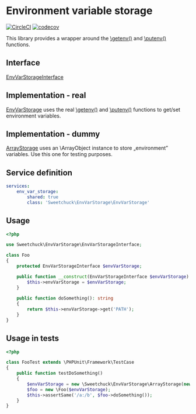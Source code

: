 # Environment variable storage

[![CircleCI](https://circleci.com/gh/Sweetchuck/env-var-storage/tree/1.x.svg?style=svg)](https://circleci.com/gh/Sweetchuck/env-var-storage/?branch=1.x)
[![codecov](https://codecov.io/gh/Sweetchuck/env-var-storage/branch/1.x/graph/badge.svg?token=HSF16OGPyr)](https://app.codecov.io/gh/Sweetchuck/env-var-storage/branch/1.x)

This library provides a wrapper around the [\getenv()] and [\putenv()] functions.


## Interface

[EnvVarStorageInterface](./src/EnvVarStorageInterface.php)


## Implementation - real

[EnvVarStorage](./src/EnvVarStorage.php) uses the real [\getenv()] and [\putenv()] 
functions to get/set environment variables.


## Implementation - dummy

[ArrayStorage](./src/ArrayStorage.php) uses an \ArrayObject instance to store „environment” variables.
Use this one for testing purposes.


## Service definition

```yaml
services:
    env_var_storage:
        shared: true
        class: 'Sweetchuck\EnvVarStorage\EnvVarStorage'
```


## Usage

```php
<?php

use Sweetchuck\EnvVarStorage\EnvVarStorageInterface;

class Foo
{    
    protected EnvVarStorageInterface $envVarStorage;

    public function __construct(EnvVarStorageInterface $envVarStorage) {
        $this->envVarStorage = $envVarStorage;
    }
    
    public function doSomething(): string
    {
        return $this->envVarStorage->get('PATH');
    }
}
```


## Usage in tests

```php
<?php

class FooTest extends \PHPUnit\Framework\TestCase
{
    public function testDoSomething()
    {
        $envVarStorage = new \Sweetchuck\EnvVarStorage\ArrayStorage(new \ArrayObject(['PATH' => '/a:/b']))
        $foo = new \Foo($envVarStorage);
        $this->assertSame('/a:/b', $foo->doSomething());
    }
}
```

[\getenv()]: https://www.php.net/manual/en/function.getenv.php
[\putenv()]: https://www.php.net/manual/en/function.putenv.php
